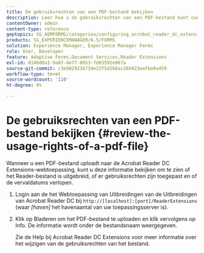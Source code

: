 ```yaml
---
title: De gebruiksrechten van een PDF-bestand bekijken
description: Leer hoe u de gebruiksrechten van een PDF-bestand kunt controleren.
contentOwner: admin
content-type: reference
geptopics: SG_AEMFORMS/categories/configuring_acrobat_reader_dc_extensions
products: SG_EXPERIENCEMANAGER/6.5/FORMS
solution: Experience Manager, Experience Manager Forms
role: User, Developer
feature: Adaptive Forms,Document Services,Reader Extensions
exl-id: 0140d0a1-9a8f-4e77-8053-fd03592e967a
source-git-commit: c3e9029236734e22f5d266ac26b923eafbe0a459
workflow-type: tm+mt
source-wordcount: '110'
ht-degree: 0%

---
```


# De gebruiksrechten van een PDF-bestand bekijken {#review-the-usage-rights-of-a-pdf-file}

Wanneer u een PDF-bestand uploadt naar de Acrobat Reader DC Extensions-webtoepassing, kunt u deze informatie bekijken om te zien of het Reader-bestand is uitgebreid, of er gebruiksrechten zijn toegepast en of de vervaldatums verlopen.

1. Login aan de het Webtoepassing van Uitbreidingen van de Uitbreidingen van Acrobat Reader DC bij `http://[localhost]:[port]/ReaderExtensions` (waar *[haven]* het havenaantal van uw toepassingsserver is).
1. Klik op Bladeren om het PDF-bestand te uploaden en klik vervolgens op Info. De informatie wordt onder de bestandsnaam weergegeven.

   Zie de Help bij Acrobat Reader DC Extensions voor meer informatie over het wijzigen van de gebruiksrechten van het bestand.
